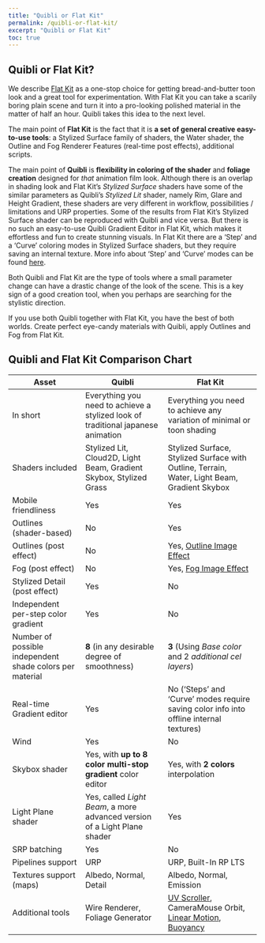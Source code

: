 ```yaml
---
title: "Quibli or Flat Kit"
permalink: /quibli-or-flat-kit/
excerpt: "Quibli or Flat Kit"
toc: true
---
```


## Quibli or Flat Kit?

We describe [Flat Kit](http://u3d.as/1uVy) as a one-stop choice for getting bread-and-butter toon look and a great tool for experimentation. With Flat Kit you can take a scarily boring plain scene and turn it into a pro-looking polished material in the matter of half an hour. Quibli takes this idea to the next level.  

The main point of **Flat Kit** is the fact that it is **a set of general creative easy-to-use tools**: a Stylized Surface family of shaders, the Water shader, the Outline and Fog Renderer Features (real-time post effects), additional scripts.  

The main point of **Quibli** is **flexibility in coloring of the shader** and **foliage creation** designed for _that_ animation film look. Although there is an overlap in shading look and Flat Kit’s _Stylized Surface_ shaders have some of the similar parameters as Quibli’s _Stylized Lit_ shader, namely Rim, Glare and Height Gradient, these shaders are very different in workflow, possibilities / limitations and URP properties. Some of the results from Flat Kit’s Stylized Surface shader can be reproduced with Quibli and vice versa. But there is no such an easy-to-use Quibli Gradient Editor in Flat Kit, which makes it effortless and fun to create stunning visuals. In Flat Kit there are a ‘Step’ and a ‘Curve’ coloring modes in Stylized Surface shaders, but they require saving an internal texture. More info about ‘Step’ and ‘Curve’ modes can be found [here](https://flatkit.dustyroom.com/#311-the-main-parameters-of-the-shader).  

Both Quibli and Flat Kit are the type of tools where a small parameter change can have a drastic change of the look of the scene. This is a key sign of a good creation tool, when you perhaps are searching for the stylistic direction.  

If you use both Quibli together with Flat Kit, you have the best of both worlds. Create perfect eye-candy materials with Quibli, apply Outlines and Fog from Flat Kit.  


## Quibli and Flat Kit Comparison Chart

| Asset | **Quibli** | **Flat Kit**
| --- | --- | --- |
| In short | Everything you need to achieve a stylized look of traditional japanese animation | Everything you need to achieve any variation of minimal or toon shading |
| Shaders included | Stylized Lit, Cloud2D, Light Beam, Gradient Skybox, Stylized Grass | Stylized Surface, Stylized Surface with Outline, Terrain, Water, Light Beam, Gradient Skybox |
| Mobile friendliness | Yes | Yes |
| Outlines (shader-based) | No | Yes |
| Outlines (post effect) | No | Yes, [Outline Image Effect](https://flatkit.dustyroom.com/#42-outline-image-effect) |
| Fog (post effect) | No | Yes, [Fog Image Effect](https://flatkit.dustyroom.com/#41-fog-image-effect) |
| Stylized Detail (post effect) | Yes | No |
| Independent per-step color gradient | Yes | No |
| Number of possible independent shade colors per material | **8** (in any desirable degree of smoothness) | **3** (Using _Base color_ and 2 _additional cel layers_) |
| Real-time Gradient editor | Yes | No (‘Steps’ and ‘Curve’ modes require saving color info into offline internal textures) |
| Wind | Yes | No |
| Skybox shader | Yes, with **up to 8 color multi-stop gradient** color editor | Yes, with **2 colors** interpolation |
| Light Plane shader | Yes, called _Light Beam_, a more advanced version of a Light Plane shader | Yes |
| SRP batching | Yes | No |
| Pipelines support | URP | URP, Built-In RP LTS |
| Textures support (maps) | Albedo, Normal, Detail | Albedo, Normal, Emission |
| Additional tools | Wire Renderer, Foliage Generator | [UV Scroller](https://flatkit.dustyroom.com/#51-uv-scroller), CameraMouse Orbit, [Linear Motion](https://flatkit.dustyroom.com/#52-linear-motion), [Buoyancy](https://flatkit.dustyroom.com/#53-buoyancy) |



